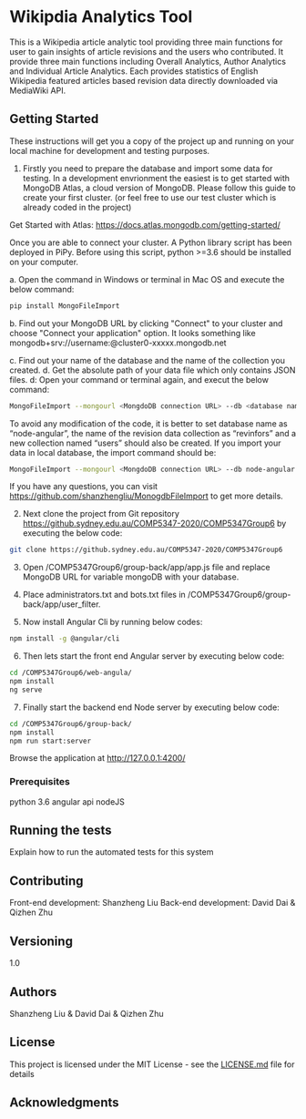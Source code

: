 # Wikipdia Analytics Tool

This is a Wikipedia article analytic tool providing three main functions for user to gain insights of article revisions and the users who contributed. It provide three main functions including Overall Analytics, Author Analytics and Individual Article Analytics. Each provides statistics of English Wikipedia featured articles based revision data directly downloaded via MediaWiki API.  

## Getting Started

These instructions will get you a copy of the project up and running on your local machine for development and testing purposes. 

1. Firstly you need to prepare the database and import some data for testing. In a development envrionment the easiest is to get started with MongoDB Atlas, a cloud version of MongoDB. Please follow this guide to create your first cluster. (or feel free to use our test cluster which is already coded in the project)

Get Started with Atlas: https://docs.atlas.mongodb.com/getting-started/

Once you are able to connect your cluster. A Python library script has been deployed in PiPy. Before using this script, python >=3.6 should be installed on your computer. 

a. Open the command in Windows or terminal in  Mac OS and execute the below command: 

```bash
pip install MongoFileImport
``` 

b. Find out your MongoDB URL by clicking "Connect" to your cluster and choose "Connect your application" option. It looks something like mongodb+srv://username:<password>@cluster0-xxxxx.mongodb.net 

c. Find out your name of the database and the name of the collection you created.
d. Get the absolute path of your data file which only contains JSON files.
d: Open your command or terminal again, and execut the below command:

```bash
MongoFileImport --mongourl <MongdoDB connection URL> --db <database name> --dir <data path> --cn <collectionname>
```

To avoid any modification of the code, it is better to set database name as “node-angular”, the name of the revision data collection as “revinfors” and a new collection named “users” should also be created. If you import your data in local database, the import command should be: 

```bash
MongoFileImport --mongourl <MongdoDB connection URL> --db node-angular --dir <data path> --cn revinfors
```

If you have any questions, you can visit https://github.com/shanzhengliu/MonogdbFileImport to get more details.


2. Next clone the project from Git repository https://github.sydney.edu.au/COMP5347-2020/COMP5347Group6 by executing the below code: 

```bash
git clone https://github.sydney.edu.au/COMP5347-2020/COMP5347Group6
```

3. Open /COMP5347Group6/group-back/app/app.js file and replace MongoDB URL for variable mongoDB with your database.

4. Place administrators.txt and bots.txt files in /COMP5347Group6/group-back/app/user_filter. 

5. Now install Angular Cli by running below codes:

```bash
npm install -g @angular/cli
```

6. Then lets start the front end Angular server by executing below code: 

```bash
cd /COMP5347Group6/web-angula/
npm install
ng serve
```

7. Finally start the backend end Node server by executing below code: 

```bash
cd /COMP5347Group6/group-back/
npm install
npm run start:server
```

Browse the application at http://127.0.0.1:4200/ 

### Prerequisites

python 3.6
angular api
nodeJS

## Running the tests

Explain how to run the automated tests for this system


## Contributing

Front-end development: Shanzheng Liu
Back-end development: David Dai & Qizhen Zhu

## Versioning

1.0

## Authors

Shanzheng Liu & David Dai & Qizhen Zhu

## License

This project is licensed under the MIT License - see the [LICENSE.md](LICENSE.md) file for details

## Acknowledgments

